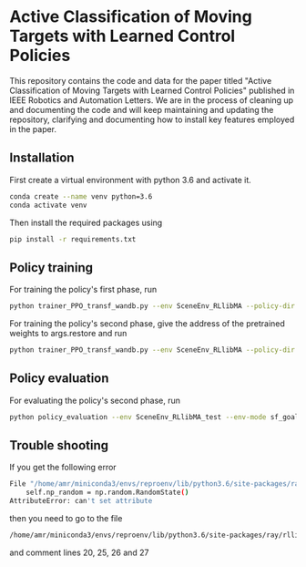 # Active Classification of Moving Targets with Learned Control Policies

This repository contains the code and data for the paper titled "Active Classification of Moving Targets with Learned Control Policies" published in IEEE Robotics and Automation Letters. We are in the process of cleaning up and documenting the code and will keep maintaining and updating the repository, clarifying and documenting how to install key features employed in the paper.


## Installation

First create a virtual environment with python 3.6 and activate it.
```bash
conda create --name venv python=3.6
conda activate venv
```
Then install the required packages using
```bash
pip install -r requirements.txt
```

## Policy training
For training the policy's first phase, run
```bash
python trainer_PPO_transf_wandb.py --env SceneEnv_RLlibMA --policy-dir RAL2023/our_method/seed100/1stphase --nrobots 1 --ntargets 1 12 --training-iteration 6000 --env-mode cte_vel --horizon 400 --seed 100
```
For training the policy's second phase, give the address of the pretrained weights to args.restore and run
```bash
python trainer_PPO_transf_wandb.py --env SceneEnv_RLlibMA --policy-dir RAL2023/our_method/seed100/2ndphase --nrobots 1 --ntargets 1 6 --training-iteration 8000 --env-mode cte_vel --horizon 400 --seed 100
```

## Policy evaluation
For evaluating the policy's second phase, run
```bash
python policy_evaluation --env SceneEnv_RLlibMA_test --env-mode sf_goal --horizon 400
```

## Trouble shooting
If you get the following error
```bash
File "/home/amr/miniconda3/envs/reproenv/lib/python3.6/site-packages/ray/rllib/utils/spaces/repeated.py", line 20, in __init__
    self.np_random = np.random.RandomState()
AttributeError: can't set attribute
```
then you need to go to the file
```bash
/home/amr/miniconda3/envs/reproenv/lib/python3.6/site-packages/ray/rllib/utils/spaces/repeated.py
```
and comment lines 20, 25, 26 and 27



